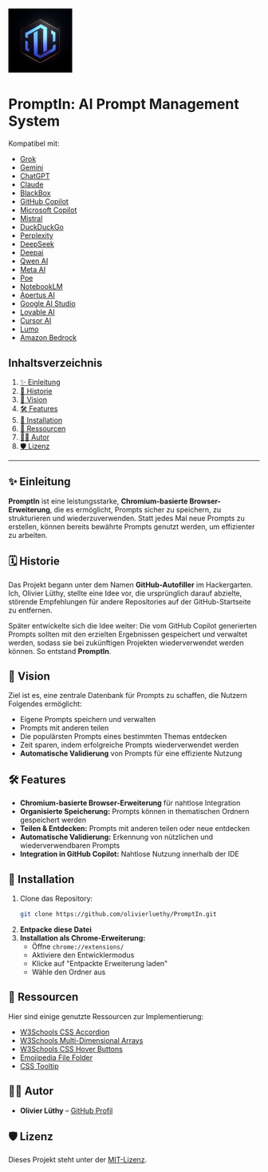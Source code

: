 # ![PromptIn Logo](icon.png)

# PromptIn: AI Prompt Management System

Kompatibel mit:

- [Grok](https://grok.com/)
- [Gemini](https://gemini.google.com/app)
- [ChatGPT](https://chatgpt.com/)
- [Claude](https://claude.ai/)
- [BlackBox](https://blackbox.ai/)
- [GitHub Copilot](https://github.com/copilot/)
- [Microsoft Copilot](https://copilot.microsoft.com/)
- [Mistral](chat.mistral.ai)
- [DuckDuckGo](https://duckduckgo.com/?q=DuckDuckGo+AI+Chat&ia=chat&duckai=1)
- [Perplexity](https://www.perplexity.ai/)
- [DeepSeek](https://chat.deepseek.com/)
- [Deepai](https://deepai.org/chat)
- [Qwen AI](https://chat.qwen.ai/)
- [Meta AI](https://www.meta.ai/)
- [Poe](https://poe.com/)
- [NotebookLM](https://notebooklm.google.com/)
- [Apertus AI](https://publicai.co/)
- [Google AI Studio](https://aistudio.google.com/)
- [Lovable AI](https://lovable.dev/)
- [Cursor AI](https://cursor.com/)
- [Lumo](https://lumo.proton.me/guest)
- [Amazon Bedrock]()

## Inhaltsverzeichnis

1. [✨ Einleitung](#einleitung)
2. [📅 Historie](#historie)
3. [🌟 Vision](#vision)
4. [🛠️ Features](#features)
5. [🔧 Installation](#installation)
6. [📄 Ressourcen](#ressourcen)
7. [👨‍💻 Autor](#autor)
8. [🛡️ Lizenz](#lizenz)

---

## ✨ Einleitung

**PromptIn** ist eine leistungsstarke, **Chromium-basierte Browser-Erweiterung**, die es ermöglicht, Prompts sicher zu speichern, zu strukturieren und wiederzuverwenden. Statt jedes Mal neue Prompts zu erstellen, können bereits bewährte Prompts genutzt werden, um effizienter zu arbeiten.

## 🗓 Historie

Das Projekt begann unter dem Namen **GitHub-Autofiller** im Hackergarten. Ich, Olivier Lüthy, stellte eine Idee vor, die ursprünglich darauf abzielte, störende Empfehlungen für andere Repositories auf der GitHub-Startseite zu entfernen.

Später entwickelte sich die Idee weiter: Die vom GitHub Copilot generierten Prompts sollten mit den erzielten Ergebnissen gespeichert und verwaltet werden, sodass sie bei zukünftigen Projekten wiederverwendet werden können. So entstand **PromptIn**.

## 🌟 Vision

Ziel ist es, eine zentrale Datenbank für Prompts zu schaffen, die Nutzern Folgendes ermöglicht:

- Eigene Prompts speichern und verwalten
- Prompts mit anderen teilen
- Die populärsten Prompts eines bestimmten Themas entdecken
- Zeit sparen, indem erfolgreiche Prompts wiederverwendet werden
- **Automatische Validierung** von Prompts für eine effiziente Nutzung

## 🛠 Features

- **Chromium-basierte Browser-Erweiterung** für nahtlose Integration
- **Organisierte Speicherung:** Prompts können in thematischen Ordnern gespeichert werden
- **Teilen & Entdecken:** Prompts mit anderen teilen oder neue entdecken
- **Automatische Validierung:** Erkennung von nützlichen und wiederverwendbaren Prompts
- **Integration in GitHub Copilot:** Nahtlose Nutzung innerhalb der IDE

## 🔧 Installation

1. Clone das Repository:
   ```sh
   git clone https://github.com/olivierluethy/PromptIn.git
   ```
2. **Entpacke diese Datei**
3. **Installation als Chrome-Erweiterung:**
   - Öffne `chrome://extensions/`
   - Aktiviere den Entwicklermodus
   - Klicke auf "Entpackte Erweiterung laden"
   - Wähle den Ordner aus

## 📄 Ressourcen

Hier sind einige genutzte Ressourcen zur Implementierung:

- [W3Schools CSS Accordion](https://www.w3schools.com/w3css/w3css_accordions.asp)
- [W3Schools Multi-Dimensional Arrays](https://www.w3schools.com/c/c_arrays_multi.php)
- [W3Schools CSS Hover Buttons](https://www.w3schools.com/css/tryit.asp?filename=trycss_buttons_hover)
- [Emojipedia File Folder](https://emojipedia.org/file-folder)
- [CSS Tooltip](https://www.w3schools.com/css/css_tooltip.asp)

## 👨‍💻 Autor

- **Olivier Lüthy** – [GitHub Profil](https://github.com/olivierluethy)

## 🛡 Lizenz

Dieses Projekt steht unter der [MIT-Lizenz](https://github.com/olivierluethy/PromptIn/blob/main/LICENSE).
